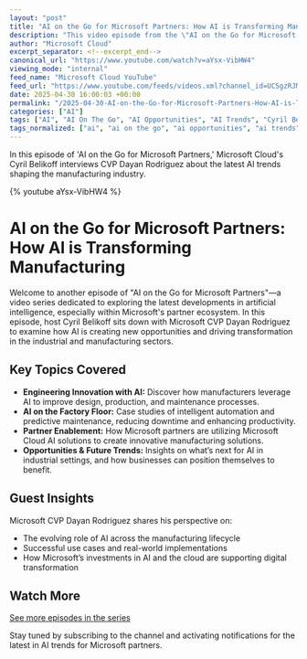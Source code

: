 ```yaml
---
layout: "post"
title: "AI on the Go for Microsoft Partners: How AI is Transforming Manufacturing"
description: "This video episode from the \"AI on the Go for Microsoft Partners\" series, hosted by Cyril Belikoff, explores the impact of artificial intelligence on industrials and manufacturing. It features insights from Microsoft CVP Dayan Rodriguez, examining engineering innovations, AI opportunities, and how Microsoft partners are leveraging cloud AI technologies to advance the manufacturing sector. The discussion highlights real-world use cases and trends in the application of AI across factory operations."
author: "Microsoft Cloud"
excerpt_separator: <!--excerpt_end-->
canonical_url: "https://www.youtube.com/watch?v=aYsx-VibHW4"
viewing_mode: "internal"
feed_name: "Microsoft Cloud YouTube"
feed_url: "https://www.youtube.com/feeds/videos.xml?channel_id=UCSgzRJMqIiCNtoM6Q7Q9Lqw"
date: 2025-04-30 16:00:03 +00:00
permalink: "/2025-04-30-AI-on-the-Go-for-Microsoft-Partners-How-AI-is-Transforming-Manufacturing.html"
categories: ["AI"]
tags: ["AI", "AI On The Go", "AI Opportunities", "AI Trends", "Cyril Belikoff", "Dayan Rodriguez", "Engineering Innovation", "Factory Floor", "Hannover Messe", "Industrial Transformation", "Industrials", "Manufacturing", "Microsoft", "Microsoft Cloud", "Partner Ecosystem", "Videos"]
tags_normalized: ["ai", "ai on the go", "ai opportunities", "ai trends", "cyril belikoff", "dayan rodriguez", "engineering innovation", "factory floor", "hannover messe", "industrial transformation", "industrials", "manufacturing", "microsoft", "microsoft cloud", "partner ecosystem", "videos"]
---
```


In this episode of 'AI on the Go for Microsoft Partners,' Microsoft Cloud's Cyril Belikoff interviews CVP Dayan Rodriguez about the latest AI trends shaping the manufacturing industry.<!--excerpt_end-->

{% youtube aYsx-VibHW4 %}

# AI on the Go for Microsoft Partners: How AI is Transforming Manufacturing

Welcome to another episode of "AI on the Go for Microsoft Partners"—a video series dedicated to exploring the latest developments in artificial intelligence, especially within Microsoft's partner ecosystem. In this episode, host Cyril Belikoff sits down with Microsoft CVP Dayan Rodriguez to examine how AI is creating new opportunities and driving transformation in the industrial and manufacturing sectors.

## Key Topics Covered

- **Engineering Innovation with AI:** Discover how manufacturers leverage AI to improve design, production, and maintenance processes.
- **AI on the Factory Floor:** Case studies of intelligent automation and predictive maintenance, reducing downtime and enhancing productivity.
- **Partner Enablement:** How Microsoft partners are utilizing Microsoft Cloud AI solutions to create innovative manufacturing solutions.
- **Opportunities & Future Trends:** Insights on what’s next for AI in industrial settings, and how businesses can position themselves to benefit.

## Guest Insights

Microsoft CVP Dayan Rodriguez shares his perspective on:

- The evolving role of AI across the manufacturing lifecycle
- Successful use cases and real-world implementations
- How Microsoft’s investments in AI and the cloud are supporting digital transformation

## Watch More

[See more episodes in the series](https://msft.it/6054SP2Ei)

Stay tuned by subscribing to the channel and activating notifications for the latest in AI trends for Microsoft partners.
